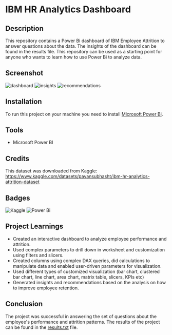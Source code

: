 # IBM HR Analytics Dashboard

## Description

This repository contains a Power Bi dashboard of IBM Employee Attrition to answer questions about the data. The insights of the dashboard can be found in the results file.  This repository can be used as a starting point for anyone who wants to learn how to use Power Bi to analyze data.

## Screenshot

![dashboard](https://github.com/avishek09/IBM-HR-Analytics/assets/75924699/366929b2-3684-470d-ab70-ec772b19e06e)
![insights](https://github.com/avishek09/IBM-HR-Analytics/assets/75924699/761f63b2-14fd-4a0b-8b70-c4d0decd3a4b)
![recommendations](https://github.com/avishek09/IBM-HR-Analytics/assets/75924699/4609b65c-015b-4b33-b6cd-141615e82fa1)

## Installation

To run this project on your machine you need to install <a href="https://powerbi.microsoft.com/en-us/downloads/">Microsoft Power Bi</a>.

## Tools

* Microsoft Power BI

## Credits

This dataset was downloaded from Kaggle: https://www.kaggle.com/datasets/pavansubhasht/ibm-hr-analytics-attrition-dataset

## Badges

![Kaggle](https://img.shields.io/badge/Kaggle-20BEFF?style=for-the-badge&logo=Kaggle&logoColor=white)
![Power Bi](https://img.shields.io/badge/power_bi-F2C811?style=for-the-badge&logo=powerbi&logoColor=black)

## Project Learnings

* Created an interactive dashboard to analyze employee performance and attrition.
* Used complex parameters to drill down in worksheet and customization using filters and slicers.
* Created columns using complex DAX queries, did calculations to manipulate data and enabled user-driven parameters for visualization.
* Used different types of customized visualization (bar chart, clustered bar chart, line chart, area chart, matrix table, slicers, KPIs etc)
* Generated insights and recommendations based on the analysis on how to improve employee retention.

## Conclusion

The project was successful in answering the set of questions about the employee's performance and attrition patterns. The results of the project can be found in the <a href="https://github.com/avishek09/IBM-HR-Analytics/blob/main/results.txt">results.txt</a> file.
